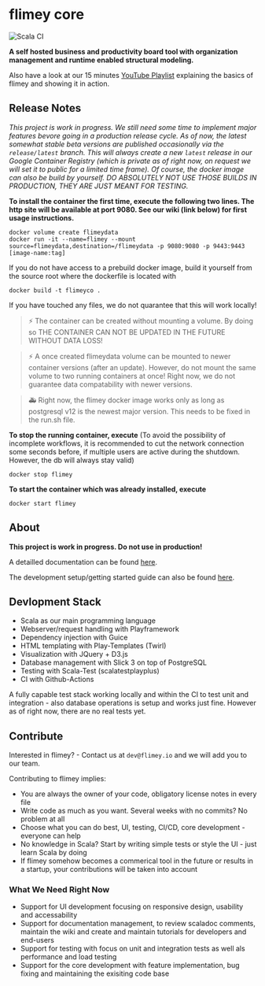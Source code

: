 # flimey core

![Scala CI](https://github.com/flimeyio/flimey-core/workflows/Scala%20CI/badge.svg)

**A self hosted business and productivity board tool with organization management and runtime enabled structural modeling.**

Also have a look at our 15 minutes [YouTube Playlist](https://youtube.com/playlist?list=PLoFJ1Ykl2Gmyvzp6vOjk95xiQkF0kWsek) explaining the basics of flimey and showing it in action.

## Release Notes

*This project is work in progress. We still need some time to implement major features bevore going in a production release cycle. As of now, the latest somewhat stable beta versions are published occasionally via the ``release/latest`` branch. This will always create a new ``latest`` release in our Google Container Registry (which is private as of right now, on request we will set it to public for a limited time frame). Of course, the docker image can also be build by yourself. DO ABSOLUTELY NOT USE THOSE BUILDS IN PRODUCTION, THEY ARE JUST MEANT FOR TESTING.*

**To install the container the first time, execute the following two lines. The http site will be available at port 9080. See our wiki (link below) for first usage instructions.**

```
docker volume create flimeydata
docker run -it --name=flimey --mount source=flimeydata,destination=/flimeydata -p 9080:9080 -p 9443:9443 [image-name:tag]
```

If you do not have access to a prebuild docker image, build it yourself from the source root where the dockerfile is located with
```
docker build -t flimeyco .
```
If you have touched any files, we do not quarantee that this will work locally!

> ⚡ The container can be created without mounting a volume. By doing so THE CONTAINER CAN NOT BE UPDATED IN THE FUTURE WITHOUT DATA LOSS!

> ⚡ A once created flimeydata volume can be mounted to newer container versions (after an update).
However, do not mount the same volume to two running containers at once! Right now, we do not guarantee data compatability with newer versions.

> 🚑 Right now, the flimey docker image works only as long as postgresql v12 is the newest major version. This needs to be fixed in the
run.sh file.

**To stop the running container, execute**
(To avoid the possibility of incomplete workflows, it is recommended to cut the network connection
some seconds before, if multiple users are active during the shutdown. However, the db will always stay valid)

``docker stop flimey``


**To start the container which was already installed, execute**

``docker start flimey``


## About

**This project is work in progress. Do not use in production!**

A detailled documentation can be found [here](https://github.com/flimeyio/flimey-core/wiki).

The development setup/getting started guide can also be found [here](https://github.com/flimeyio/flimey-core/wiki/System-Setup).

## Devlopment Stack

* Scala as our main programming language
* Webserver/request handling with Playframework
* Dependency injection with Guice
* HTML templating with Play-Templates (Twirl)
* Visualization with JQuery + D3.js
* Database management with Slick 3 on top of PostgreSQL
* Testing with Scala-Test (scalatestplayplus)
* CI with Github-Actions

A fully capable test stack working locally and within the CI to test unit and integration - also database operations is setup and works just fine. However as of right now, there are no real tests yet.

## Contribute

Interested in flimey? - Contact us at ``dev@flimey.io`` and we will add you to our team.

Contributing to flimey implies:

* You are always the owner of your code, obligatory license notes in every file
* Write code as much as you want. Several weeks with no commits? No problem at all
* Choose what you can do best, UI, testing, CI/CD, core development - everyone can help
* No knowledge in Scala? Start by writing simple tests or style the UI - just learn Scala by doing
* If flimey somehow becomes a commerical tool in the future or results in a startup, your contributions will be taken into account

### What We Need Right Now

* Support for UI development focusing on responsive design, usability and accessability
* Support for documentation management, to review scaladoc comments, maintain the wiki and create and maintain tutorials for developers and end-users
* Support for testing with focus on unit and integration tests as well als performance and load testing
* Support for the core development with feature implementation, bug fixing and maintaining the exisiting code base
